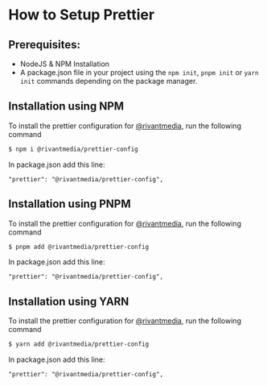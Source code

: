 # How to Setup Prettier

## Prerequisites:

- NodeJS & NPM Installation
- A package.json file in your project using the `npm init`, `pnpm init` or `yarn init` commands depending on the package manager.

## Installation using NPM

To install the prettier configuration for [@rivantmedia](https://github.com/rivantmedia), run the following command

```bash
$ npm i @rivantmedia/prettier-config
```

In package.json add this line:

```
"prettier": "@rivantmedia/prettier-config",
```

## Installation using PNPM

To install the prettier configuration for [@rivantmedia](https://github.com/rivantmedia), run the following command

```bash
$ pnpm add @rivantmedia/prettier-config
```

In package.json add this line:

```
"prettier": "@rivantmedia/prettier-config",
```

## Installation using YARN

To install the prettier configuration for [@rivantmedia](https://github.com/rivantmedia), run the following command

```bash
$ yarn add @rivantmedia/prettier-config
```

In package.json add this line:

```
"prettier": "@rivantmedia/prettier-config",
```
